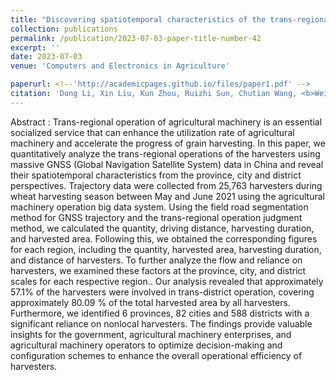 ```yaml
---
title: "Discovering spatiotemporal characteristics of the trans-regional harvesting operation using big data of GNSS trajectories in China"
collection: publications
permalink: /publication/2023-07-03-paper-title-number-42
excerpt: ''
date: 2023-07-03
venue: 'Computers and Electronics in Agriculture'

paperurl: <!--'http://academicpages.github.io/files/paper1.pdf' -->
citation: 'Dong Li, Xin Liu, Kun Zhou, Ruizhi Sun, Chutian Wang, <b>Weixin Zhai</b>, Caicong Wu. Discovering spatiotemporal characteristics of the trans-regional harvesting operation using big data of GNSS trajectories in China. <i>Computers and Electronics in Agriculture</i>, Volume 211,2023,108003.'
---
```




<!--This paper is about the number 1. The number 2 is left for future work.-->
Abstract : Trans-regional operation of agricultural machinery is an essential socialized service that can enhance the utilization rate of agricultural machinery and accelerate the progress of grain harvesting. In this paper, we quantitatively analyze the trans-regional operations of the harvesters using massive GNSS (Global Navigation Satellite System) data in China and reveal their spatiotemporal characteristics from the province, city and district perspectives. Trajectory data were collected from 25,763 harvesters during wheat harvesting season between May and June 2021 using the agricultural machinery operation big data system. Using the field road segmentation method for GNSS trajectory and the trans-regional operation judgment method, we calculated the quantity, driving distance, harvesting duration, and harvested area. Following this, we obtained the corresponding figures for each region, including the quantity, harvested area, harvesting duration, and distance of harvesters. To further analyze the flow and reliance on harvesters, we examined these factors at the province, city, and district scales for each respective region.. Our analysis revealed that approximately 57.1% of the harvesters were involved in trans-district operation, covering approximately 80.09 % of the total harvested area by all harvesters. Furthermore, we identified 6 provinces, 82 cities and 588 districts with a significant reliance on nonlocal harvesters. The findings provide valuable insights for the government, agricultural machinery enterprises, and agricultural machinery operators to optimize decision-making and configuration schemes to enhance the overall operational efficiency of harvesters.

<!--[Download paper here](http://academicpages.github.io/files/paper1.pdf)-->

<!--Recommended citation: Zhai W, Cheng C. Vagueness in spatial data: A grid-coding approach[C]. proceedings of the 2014 IEEE Geoscience and Remote Sensing Symposium, 2014. IEEE.-->
